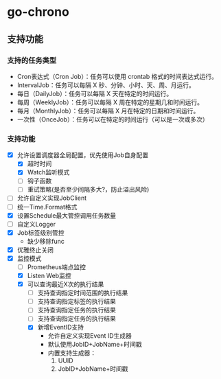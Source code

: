 #  go-chrono
## 支持功能
### 支持的任务类型
- Cron表达式（Cron Job）：任务可以使用 crontab 格式的时间表达式运行。
- IntervalJob：任务可以每隔 X 秒、分钟、小时、天、周、月运行。
- 每日（DailyJob）：任务可以每隔 X 天在特定的时间运行。
- 每周（WeeklyJob）：任务可以每隔 X 周在特定的星期几和时间运行。
- 每月（MonthlyJob）：任务可以每隔 X 月在特定的日期和时间运行。
- 一次性（OnceJob）：任务可以在特定的时间运行（可以是一次或多次）

### 支持功能
- [x] 允许设置调度器全局配置，优先使用Job自身配置
  - [x] 超时时间
  - [x] Watch监听模式
  - [ ] 钩子函数
  - [ ] 重试策略(是否至少间隔多大?，防止溢出风险)
- [ ] 允许自定义实现JobClient
- [ ] 统一Time.Format格式
- [x] 设置Schedule最大管控调用任务数量
- [ ] 自定义Logger
- [x] Job标签级别管控
  - 缺少移除func
- [x] 优雅终止关闭
- [x] 监控模式
  - [ ]  Prometheus端点监控
  - [x]  Listen Web监控
  - [x]  可以查询最近X次的执行结果
     - [ ]  支持查询指定时间范围的执行结果
     - [ ]  支持查询指定标签的执行结果
     - [ ]  支持查询指定任务的执行结果
     - [ ]  支持查询指定任务的执行结果
     - [x]  新增EventID支持
        - 允许自定义实现Event ID生成器
        - 默认使用JobID+JobName+时间戳
        - 内置支持生成器：
          1. UUID
          2. JobID+JobName+时间戳